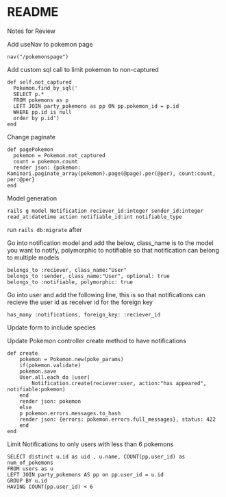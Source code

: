 # README

Notes for Review

Add useNav to pokemon page

    nav("/pokemonspage")

Add custom sql call to limit pokemon to non-captured

    def self.not_captured
      Pokemon.find_by_sql('
      SELECT p.*
      FROM pokemons as p
      LEFT JOIN party_pokemons as pp ON pp.pokemon_id = p.id
      WHERE pp.id is null
      order by p.id')
    end

Change paginate

    def pagePokemon
      pokemon = Pokemon.not_captured
      count = pokemon.count
      render json: {pokemon: Kaminari.paginate_array(pokemon).page(@page).per(@per), count:count, per:@per}
    end

Model generation

    rails g model Notification reciever_id:integer sender_id:integer read_at:datetime action notifiable_id:int notifiable_type

run `rails db:migrate` after

Go into notification model and add the below, class_name is to the model you want to notify, polymorphic to notifiable so that notification can belong to multiple models

    belongs_to :reciever, class_name:"User"
    belongs_to :sender, class_name:"User", optional: true
    belongs_to :notifiable, polymorphic: true

Go into user and add the following line, this is so that notifications can recieve the user id as receiver id for the foreign key

    has_many :notifications, foreign_key: :reciever_id

Update form to include species

Update Pokemon controller create method to have notifications

    def create
        pokemon = Pokemon.new(poke_params)
        if(pokemon.validate)
        pokemon.save
        User.all.each do |user|
            Notification.create(reciever:user, action:"has appeared", notifiable:pokemon)
        end
        render json: pokemon
        else
        p pokemon.errors.messages.to_hash
        render json: {errors: pokemon.errors.full_messages}, status: 422
        end
    end

Limit Notifications to only users with less than 6 pokemons

    SELECT distinct u.id as uid , u.name, COUNT(pp.user_id) as num_of_pokemons
    FROM users as u
    LEFT JOIN party_pokemons AS pp on pp.user_id = u.id
    GROUP BY u.id
    HAVING COUNT(pp.user_id) < 6